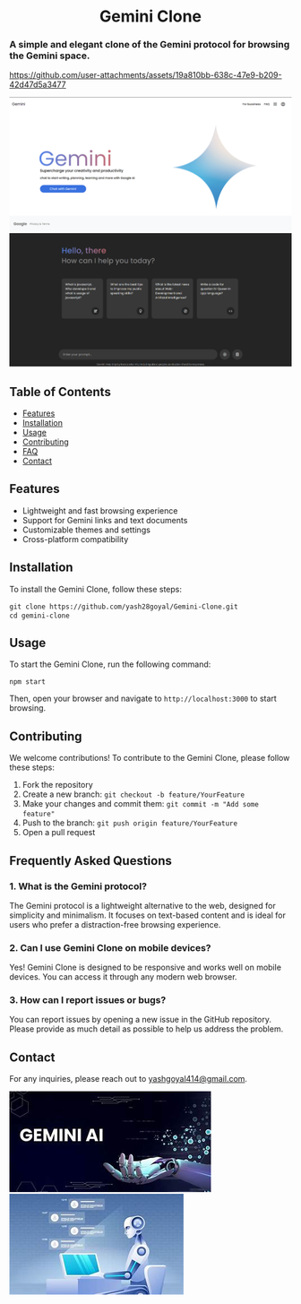 <h1 align="center">Gemini Clone</h1>
<h3>A simple and elegant clone of the Gemini protocol for browsing the Gemini space.</h3>

https://github.com/user-attachments/assets/19a810bb-638c-47e9-b209-42d47d5a3477

<img src="imagesReadme/Screenshot 2024-09-28 180102.png">
<img src="imagesReadme/Screenshot 2024-09-28 180127.png">

<h2>Table of Contents</h2>
<ul>
    <li><a href="#features">Features</a></li>
    <li><a href="#installation">Installation</a></li>
    <li><a href="#usage">Usage</a></li>
    <li><a href="#contributing">Contributing</a></li>
    <li><a href="#faq">FAQ</a></li>
    <li><a href="#contact">Contact</a></li>
</ul>

<h2 id="features">Features</h2>
<ul>
    <li>Lightweight and fast browsing experience</li>
    <li>Support for Gemini links and text documents</li>
    <li>Customizable themes and settings</li>
    <li>Cross-platform compatibility</li>
</ul>

<h2 id="installation">Installation</h2>
<p>To install the Gemini Clone, follow these steps:</p>
<pre><code>git clone https://github.com/yash28goyal/Gemini-Clone.git
cd gemini-clone</code></pre>

<h2 id="usage">Usage</h2>
<p>To start the Gemini Clone, run the following command:</p>
<pre><code>npm start</code></pre>
<p>Then, open your browser and navigate to <code>http://localhost:3000</code> to start browsing.</p>


<h2 id="contributing">Contributing</h2>
<p>We welcome contributions! To contribute to the Gemini Clone, please follow these steps:</p>
<ol>
    <li>Fork the repository</li>
    <li>Create a new branch: <code>git checkout -b feature/YourFeature</code></li>
    <li>Make your changes and commit them: <code>git commit -m "Add some feature"</code></li>
    <li>Push to the branch: <code>git push origin feature/YourFeature</code></li>
    <li>Open a pull request</li>
</ol>

<h2 id="faq">Frequently Asked Questions</h2>

<h3>1. What is the Gemini protocol?</h3>
<p>The Gemini protocol is a lightweight alternative to the web, designed for simplicity and minimalism. It focuses on text-based content and is ideal for users who prefer a distraction-free browsing experience.</p>

<h3>2. Can I use Gemini Clone on mobile devices?</h3>
<p>Yes! Gemini Clone is designed to be responsive and works well on mobile devices. You can access it through any modern web browser.</p>

<h3>3. How can I report issues or bugs?</h3>
<p>You can report issues by opening a new issue in the GitHub repository. Please provide as much detail as possible to help us address the problem.</p>

<h2 id="contact">Contact</h2>
<p>For any inquiries, please reach out to <a href="mailto:yashgoyal414@gmail.com">yashgoyal414@gmail.com</a>.</p>

<span align="center"><img src="/imagesReadme/image2.jpg" alt="Gemini Clone Image 1"></span>
<span align="center"><img src="/imagesReadme/image3.jpg" alt="Gemini Clone Image 1"></span>
